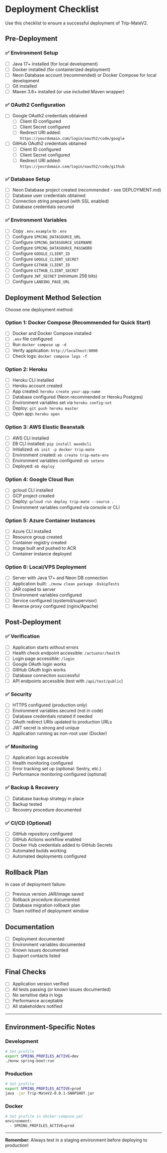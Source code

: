 # Deployment Checklist

Use this checklist to ensure a successful deployment of Trip-MateV2.

## Pre-Deployment

### ✅ Environment Setup
- [ ] Java 17+ installed (for local development)
- [ ] Docker installed (for containerized deployment)
- [ ] Neon Database account (recommended) or Docker Compose for local development
- [ ] Git installed
- [ ] Maven 3.6+ installed (or use included Maven wrapper)

### ✅ OAuth2 Configuration
- [ ] Google OAuth2 credentials obtained
  - [ ] Client ID configured
  - [ ] Client Secret configured
  - [ ] Redirect URI added: `https://yourdomain.com/login/oauth2/code/google`
- [ ] GitHub OAuth2 credentials obtained
  - [ ] Client ID configured
  - [ ] Client Secret configured
  - [ ] Redirect URI added: `https://yourdomain.com/login/oauth2/code/github`

### ✅ Database Setup
- [ ] Neon Database project created (recommended - see DEPLOYMENT.md)
- [ ] Database user credentials obtained
- [ ] Connection string prepared (with SSL enabled)
- [ ] Database credentials secured

### ✅ Environment Variables
- [ ] Copy `.env.example` to `.env`
- [ ] Configure `SPRING_DATASOURCE_URL`
- [ ] Configure `SPRING_DATASOURCE_USERNAME`
- [ ] Configure `SPRING_DATASOURCE_PASSWORD`
- [ ] Configure `GOOGLE_CLIENT_ID`
- [ ] Configure `GOOGLE_CLIENT_SECRET`
- [ ] Configure `GITHUB_CLIENT_ID`
- [ ] Configure `GITHUB_CLIENT_SECRET`
- [ ] Configure `JWT_SECRET` (minimum 256 bits)
- [ ] Configure `LANDING_PAGE_URL`

## Deployment Method Selection

Choose one deployment method:

### Option 1: Docker Compose (Recommended for Quick Start)
- [ ] Docker and Docker Compose installed
- [ ] `.env` file configured
- [ ] Run `docker compose up -d`
- [ ] Verify application: `http://localhost:9090`
- [ ] Check logs: `docker compose logs -f`

### Option 2: Heroku
- [ ] Heroku CLI installed
- [ ] Heroku account created
- [ ] App created: `heroku create your-app-name`
- [ ] Database configured (Neon recommended or Heroku Postgres)
- [ ] Environment variables set via `heroku config:set`
- [ ] Deploy: `git push heroku master`
- [ ] Open app: `heroku open`

### Option 3: AWS Elastic Beanstalk
- [ ] AWS CLI installed
- [ ] EB CLI installed: `pip install awsebcli`
- [ ] Initialized: `eb init -p docker trip-mate`
- [ ] Environment created: `eb create trip-mate-env`
- [ ] Environment variables configured: `eb setenv`
- [ ] Deployed: `eb deploy`

### Option 4: Google Cloud Run
- [ ] gcloud CLI installed
- [ ] GCP project created
- [ ] Deploy: `gcloud run deploy trip-mate --source .`
- [ ] Environment variables configured via console or CLI

### Option 5: Azure Container Instances
- [ ] Azure CLI installed
- [ ] Resource group created
- [ ] Container registry created
- [ ] Image built and pushed to ACR
- [ ] Container instance deployed

### Option 6: Local/VPS Deployment
- [ ] Server with Java 17+ and Neon DB connection
- [ ] Application built: `./mvnw clean package -DskipTests`
- [ ] JAR copied to server
- [ ] Environment variables configured
- [ ] Service configured (systemd/supervisor)
- [ ] Reverse proxy configured (nginx/Apache)

## Post-Deployment

### ✅ Verification
- [ ] Application starts without errors
- [ ] Health check endpoint accessible: `/actuator/health`
- [ ] Login page accessible: `/login`
- [ ] Google OAuth login works
- [ ] GitHub OAuth login works
- [ ] Database connection successful
- [ ] API endpoints accessible (test with `/api/test/public`)

### ✅ Security
- [ ] HTTPS configured (production only)
- [ ] Environment variables secured (not in code)
- [ ] Database credentials rotated if needed
- [ ] OAuth redirect URIs updated to production URLs
- [ ] JWT secret is strong and unique
- [ ] Application running as non-root user (Docker)

### ✅ Monitoring
- [ ] Application logs accessible
- [ ] Health monitoring configured
- [ ] Error tracking set up (optional: Sentry, etc.)
- [ ] Performance monitoring configured (optional)

### ✅ Backup & Recovery
- [ ] Database backup strategy in place
- [ ] Backup tested
- [ ] Recovery procedure documented

### ✅ CI/CD (Optional)
- [ ] GitHub repository configured
- [ ] GitHub Actions workflow enabled
- [ ] Docker Hub credentials added to GitHub Secrets
- [ ] Automated builds working
- [ ] Automated deployments configured

## Rollback Plan

In case of deployment failure:

- [ ] Previous version JAR/image saved
- [ ] Rollback procedure documented
- [ ] Database migration rollback plan
- [ ] Team notified of deployment window

## Documentation

- [ ] Deployment documented
- [ ] Environment variables documented
- [ ] Known issues documented
- [ ] Support contacts listed

## Final Checks

- [ ] Application version verified
- [ ] All tests passing (or known issues documented)
- [ ] No sensitive data in logs
- [ ] Performance acceptable
- [ ] All stakeholders notified

---

## Environment-Specific Notes

### Development
```bash
# Set profile
export SPRING_PROFILES_ACTIVE=dev
./mvnw spring-boot:run
```

### Production
```bash
# Set profile
export SPRING_PROFILES_ACTIVE=prod
java -jar Trip-MateV2-0.0.1-SNAPSHOT.jar
```

### Docker
```bash
# Set profile in docker-compose.yml
environment:
  - SPRING_PROFILES_ACTIVE=prod
```

---

**Remember**: Always test in a staging environment before deploying to production!
